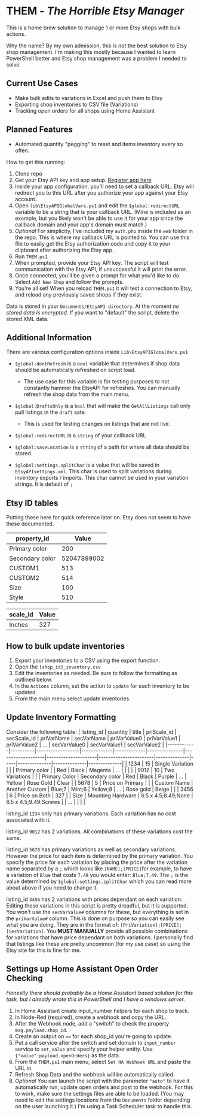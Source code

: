 # THEM - *The Horrible Etsy Manager*
This is a home brew solution to manage 1 or more Etsy shops with bulk actions. 

Why the name? By my own admission, this is *not* the best solution to Etsy shop management. I'm making this mostly because I wanted to learn PowerShell better and Etsy shop management was a problem I needed to solve.

## Current Use Cases
- Make bulk edits to variations in Excel and push them to Etsy
- Exporting shop inventories to CSV file (Variations)
- Tracking open orders for all shops using Home Assistant

## Planned Features
- Automated quantity "pegging" to reset and items inventory every so often.

How to get this running:

 1. Clone repo
 2. Get your Etsy API key and app setup.
    [Register app here](https://www.etsy.com/developers/your-apps)
 3. Inside your app configuration, you'll need to set a callback URL. Etsy will redirect you to this URL after you authorize your app against your Etsy account.
 4. Open `lib\EtsyAPIGlobalVars.ps1` and edit the `$global:redirectURL` variable to be a string that is your callback URL. (Mine is included as an example, but you likely won't be able to use it for your app since the callback domain and your app's domain must match.)
 5. *Optional* For simplicity, I've included my `auth.php` inside the `web` folder in the repo. This is where my callback URL is pointed to. You can use this file to easily get the Etsy authorization code and copy it to your clipboard after authorizing the Etsy app.
 6. Run `THEM.ps1`
 7. When prompted, provide your Etsy API key. The script will test communication with the Etsy API, if unsuccessful it will print the error.
 8. Once connected, you'll be given a prompt for what you'd like to do. Select `Add New Shop` and follow the prompts.
 9. You're all set! When you reload `THEM.ps1` it will test a connection to Etsy, and reload any previously saved shops if they exist.

Data is stored in your `Documents/EtsyAPI directory`. At the moment *no stored data is encrypted*. If you want to "default" the script, delete the stored XML data.

## Additional Information
There are various configuration options inside `Lib\EtsyAPIGlobalVars.ps1`
 - `$global:dontRefresh` is a `bool` variable that determines if shop data should be automatically refreshed on script load.
	 - The use case for this variable is for testing purposes to not constantly hammer the EtsyAPI for refreshes. You can manually refresh the shop data from the main menu.

 - `$global:DraftsOnly` is a `bool` that will make the `GetAllListings` call only pull listings in the `draft` sate.
	 - This is used for testing changes on listings that are not live.

 - `$global:redirectURL` is a `string` of your callback URL

 - `$global:saveLocation` is a `string` of a path for where all data should be stored.
 
 - `$global:settings.splitChar` is a value that will be saved in `EtsyAPIsettings.xml`. This char is used to split variations during inventory exports / imports. This char cannot be used in your variation strings. It is default of `;`

 ## Etsy ID tables
 Putting these here for quick reference later on. Etsy does not seem to have these documented.

| property_id     | Value       |
|-----------------|-------------|
| Primary color   | 200         |
| Secondary color | 52047899002 |
| CUSTOM1         | 513         |
| CUSTOM2         | 514         |
| Size            | 100         |
| Style           | 510			|

| scale_id        | Value       |
|-----------------|-------------|
| Inches          | 327         |

## How to bulk update inventories

1. Export your inventories to a CSV using the export function.
2. Open the `[shop_id]_inventory.csv`
3. Edit the inventories as needed. Be sure to follow the formatting as outlined below.
4. In the `Actions` column, set the action to `update` for each inventory to be updated.
5. From the main menu select update inventories.

## Update Inventory Formatting

Consider the following table:
| listing_id | quantity | title            | priScale_id | secScale_id | priVarName    | secVarName        | priVarValue0        | priVarValue1          | priVarValue2 | ... | secVarValue0 | secVarValue1 | secVarValue2 |
|------------|----------|------------------|-------------|-------------|---------------|-------------------|---------------------|-----------------------|--------------|-----|--------------|--------------|--------------|
| 1234       | 15       | Single Variation |             |             | Primary color |                   | Red                 | Black                 | Magenta      | ... |              |              |              |
| 9012       | 10       | Two Variations   |             |             | Primary Color | Secondary color   | Red                 | Black                 | Purple       | ... | Yellow       | Rose Gold    | Clear        |
| 5678       | 5        | Price on Primary |             |             | Custom Name   | Another Custom    | Blue;7              | Mint;6                | Yellow;8     | ... | Rose gold    | Beige        |              |
| 3456       | 6        | Price on Both    | 327         |             | Size          | Mounting Hardware | 6.5 x 4.5;8.49;None | 6.5 x 4.5;9.49;Screws |              | ... |              |              |              |

listing_id `1234` only has primary variations. Each variation has no cost associated with it.

listing_id `9012` has 2 variations. All combinations of these variations cost the same.

listing_id `5678` has primary variations as well as secondary variations. However the price for each item is determined by the primary variation. You specify the price for each variation by placing the price after the variation name separated by a `;` which looks like `[NAME];[PRICE]`for example, to have a variation of `Blue` that costs `7.49` you would enter: `Blue;7.49`. The `;` is the value determined by `$global:settings.splitChar` which you can read more about above if you need to change it.

listing_id `3456` has 2 variations with prices dependant on each variation. Editing these variations in this script is pretty dreadful, but it is supported. You won't use the `secVarValue#` columns for these, but everything is set in the `priVarValue#` column. This is done on purpose so you can easily see what you are doing. They are in the format of: `[PriVariation];[PRICE];[SecVariation]`. You **MUST MANUALLY** provide all possible combinations for variations that have price dependant on both variations. I personally find that listings like these are pretty uncommon (for my use case) so using the Etsy site for this is fine for me.

## Settings up Home Assistant Open Order Checking
*Honestly there should probably be a Home Assistant based solution for this task, but I already wrote this in PowerShell and I have a windows server.*

 1. In Home Assistant create input_number helpers for each shop to track.
 2. In Node-Red (required), create a webhook and copy the URL.
 3. After the Webhook node, add a "switch" to check the property `msg.payload.shop_id`.
 4. Create an output on `==` for each shop_id you're going to update.
 5. Put a call service after the switch and set domain to `input_number` service to `set_value` and specify your helper entity. Use `{"value":payload.openOrders}` as the data.
 6. From the `THEM.ps1` main menu, select `Set HA Webhook URL` and paste the URL in.
 7. Refresh Shop Data and the webhook will be automatically called.
 8. *Optional* You can launch the script with the parameter `"auto"` to have it automatically run, update open orders and post to the webhook. For this to work, make sure the settings files are able to be loaded. (You may need to edit the settings locations from the `Documents` folder depending on the user launching it.) I'm using a Task Scheduler task to handle this.
